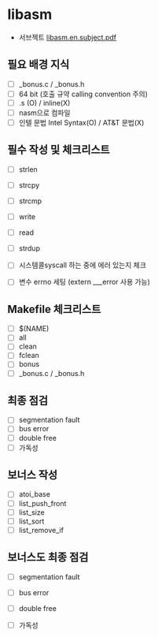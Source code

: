 # libasm


- 서브젝트 [libasm.en.subject.pdf](https://github.com/yeosong1/yeosong1.github.io/files/5485720/en.subject.2.pdf)

## 필요 배경 지식

- [ ] _bonus.c / _bonus.h
- [ ] 64 bit (호출 규약 calling convention 주의)
- [ ] .s (O) / inline(X)
- [ ] nasm으로 컴파일
- [ ] 인텔 문법 Intel Syntax(O) / AT&T 문법(X)

## 필수 작성 및 체크리스트

- [ ] strlen
- [ ] strcpy
- [ ] strcmp
- [ ] write
- [ ] read
- [ ] strdup

- [ ] 시스템콜syscall 하는 중에 에러 있는지 체크
- [ ] 변수 errno 세팅 (extern ___error 사용 가능)

## Makefile 체크리스트

- [ ] $(NAME)
- [ ] all
- [ ] clean
- [ ] fclean
- [ ] bonus
- [ ] _bonus.c / _bonus.h

## 최종 점검

- [ ] segmentation fault
- [ ] bus error
- [ ] double free
- [ ] 가독성

## 보너스 작성

- [ ] atoi_base
- [ ] list_push_front
- [ ] list_size
- [ ] list_sort
- [ ] list_remove_if

## 보너스도 최종 점검

- [ ] segmentation fault
- [ ] bus error
- [ ] double free
- [ ] 가독성



